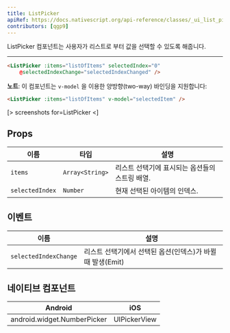```yaml
---
title: ListPicker
apiRef: https://docs.nativescript.org/api-reference/classes/_ui_list_picker_.listpicker
contributors: [qgp9]
---
```


ListPicker 컴포넌트는 사용자가 리스트로 부터 값을 선택할 수 있도록 해줍니다.

---

```html
<ListPicker :items="listOfItems" selectedIndex="0"
    @selectedIndexChange="selectedIndexChanged" />
```

**노트**: 이 컴포넌트는 `v-model` 을 이용한 양방향(two-way) 바인딩을 지원합니다:

```html
<ListPicker :items="listOfItems" v-model="selectedItem" />
```

[> screenshots for=ListPicker <]

## Props

| 이름 | 타입 | 설명 |
|------|------|-------------|
| `items` | `Array<String>` | 리스트 선택기에 표시되는 옵션들의 스트링 배열.
| `selectedIndex` | `Number` | 현재 선택된 아이템의 인덱스.

## 이벤트

| 이름 | 설명 |
|------|-------------|
| `selectedIndexChange`| 리스트 선택기에서 선택된 옵션(인덱스)가 바뀔때 발생(Emit)

## 네이티브 컴포넌트

| Android | iOS |
|---------|-----|
| android.widget.NumberPicker | UIPickerView
